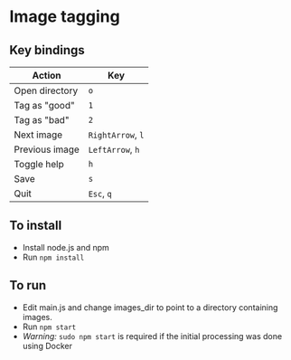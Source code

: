 # Image tagging

## Key bindings

| Action         | Key   |
| -------------- | ----- |
| Open directory | ``o`` |
| Tag as "good"  | ``1`` |
| Tag as "bad"   | ``2`` |
| Next image     | ``RightArrow``, ``l`` |
| Previous image | ``LeftArrow``, ``h`` |
| Toggle help    | ``h`` |
| Save           | ``s`` |
| Quit           | ``Esc``, ``q`` |

## To install

* Install node.js and npm
* Run ``npm install``

## To run

* Edit main.js and change images_dir to point to a directory containing images.
* Run ``npm start``
* *Warning:* ``sudo npm start`` is required if the initial processing was done using Docker
